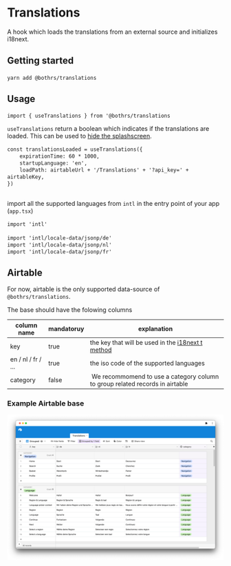 # Translations

A hook which loads the translations from an external source and initializes i18next.

## Getting started

`yarn add @bothrs/translations`

## Usage

```
import { useTranslations } from '@bothrs/translations
```

`useTranslations` return a boolean which indicates if the translations are loaded. This can be used to [hide the splashscreen](https://docs.expo.dev/versions/latest/sdk/splash-screen/).

```
const translationsLoaded = useTranslations({
    expirationTime: 60 * 1000,
    startupLanguage: 'en',
    loadPath: airtableUrl + '/Translations' + '?api_key=' + airtableKey,
})


```

import all the supported languages from `intl` in the entry point of your app (`app.tsx`)

```
import 'intl'

import 'intl/locale-data/jsonp/de'
import 'intl/locale-data/jsonp/nl'
import 'intl/locale-data/jsonp/fr'
```

## Airtable

For now, airtable is the only supported data-source of `@bothrs/translations`.

The base should have the folowing columns

| column name        | mandatoruy | explanation                                                                                 |
| ------------------ | ---------- | ------------------------------------------------------------------------------------------- |
| key                | true       | the key that will be used in the [i18next t method](https://www.i18next.com/overview/api#t) |
| en / nl / fr / ... | true       | the iso code of the supported languages                                                     |
| category           | false      |  We recommomend to use a category column to group related records in airtable               |

### Example Airtable base

![Example Airtable base](./assets/recommended-airtable-base.png)
